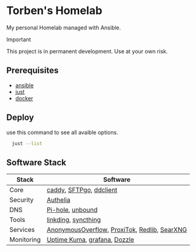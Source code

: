 # Torben's Homelab
My personal Homelab managed with Ansible.

> [!IMPORTANT] 
> This project is in permanent development. Use at your own risk.

## Prerequisites 
- [ansible](https://www.ansible.com/)
- [just](https://just.systems/)
- [docker](https://www.docker.com/)

## Deploy
use this command to see all avaible options.
```bash
  just --list
```

## Software Stack
| Stack | Software |
|-------|----------|
| Core | [caddy](https://caddyserver.com/), [SFTPgo](https://sftpgo.com/), [ddclient](https://ddclient.net/) |
| Security | [Authelia](https://www.authelia.com/) |
| DNS | [Pi-hole](https://pi-hole.net/), [unbound](https://www.nlnetlabs.nl/projects/unbound/) |
| Tools | [linkding](https://github.com/sissbruecker/linkding), [syncthing](https://syncthing.net/) |
| Services | [AnonymousOverflow](https://github.com/httpjamesm/AnonymousOverflow), [ProxiTok](https://github.com/pablouser1/ProxiTok), [Redlib](https://github.com/redlib-org/redlib), [SearXNG](https://github.com/searxng/searxng) |
| Monitoring | [Uptime Kuma](https://github.com/louislam/uptime-kuma), [grafana](https://grafana.com/), [Dozzle](https://dozzle.dev/) |
